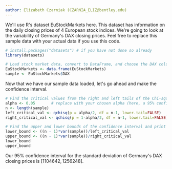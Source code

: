 ```yaml
---
author: Elizabeth Czarniak (CZARNIA_ELIZ@bentley.edu)
---
```


We'll use R's dataset EuStockMarkets here. This dataset has information on the daily closing prices of 4 European stock indices. We're going to look at the variability of Germany's DAX closing prices. Feel free to replace this sample data with your actual data if you use this
code.

```R
# install.packages("datasets") # if you have not done so already
library(datasets)

# Load stock market data, convert to DataFrame, and choose the DAX column.
EuStockMarkets <- data.frame(EuStockMarkets)
sample <- EuStockMarkets$DAX
```

Now that we have our sample data loaded, let's go ahead and make the confidence interval.

```R
# Find the critical values from the right and left tails of the Chi-square distribution
alpha <- 0.05       # replace with your chosen alpha (here, a 95% confidence level)
n <- length(sample)
left_critical_val <- qchisq(p = alpha/2, df = n-1, lower.tail=FALSE)
right_critical_val <- qchisq(p = 1-alpha/2, df = n-1, lower.tail=FALSE)

# Find the upper and lower bounds of the confidence interval and print them out
lower_bound <- ((n - 1)*var(sample))/left_critical_val
upper_bound <- ((n - 1)*var(sample))/right_critical_val
lower_bound
upper_bound
```

Our 95% confidence interval for the standard deviation
of Germany's DAX closing prices is $[1104642, 1256248]$.
